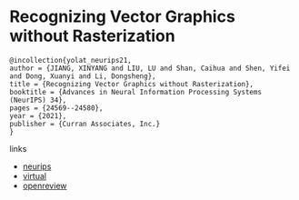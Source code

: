 # Recognizing Vector Graphics without Rasterization

```
@incollection{yolat_neurips21,
author = {JIANG, XINYANG and LIU, LU and Shan, Caihua and Shen, Yifei and Dong, Xuanyi and Li, Dongsheng},
title = {Recognizing Vector Graphics without Rasterization},
booktitle = {Advances in Neural Information Processing Systems (NeurIPS) 34},
pages = {24569--24580},
year = {2021},
publisher = {Curran Associates, Inc.}
}
```

links
- [neurips](https://papers.nips.cc/paper/2021/hash/cdf1035c34ec380218a8cc9a43d438f9-Abstract.html)
- [virtual](https://neurips.cc/virtual/2021/poster/28654)
- [openreview](https://openreview.net/forum?id=_ZXlOpdufFJ)
